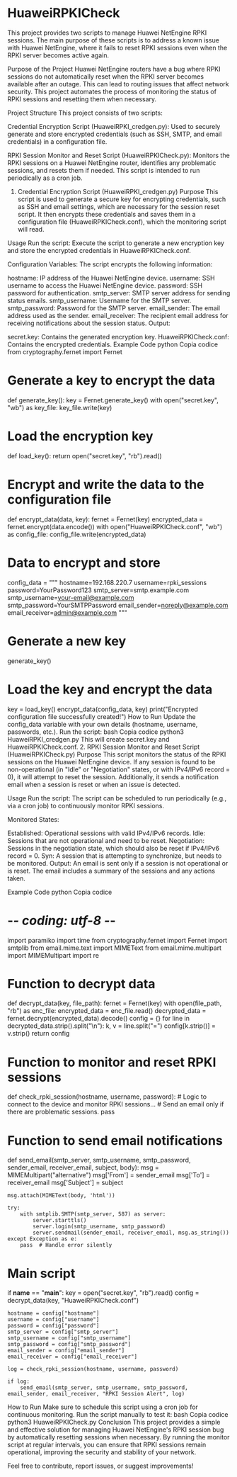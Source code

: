 # HuaweiRPKICheck

This project provides two scripts to manage Huawei NetEngine RPKI sessions. The main purpose of these scripts is to address a known issue with Huawei NetEngine, where it fails to reset RPKI sessions even when the RPKI server becomes active again.

Purpose of the Project
Huawei NetEngine routers have a bug where RPKI sessions do not automatically reset when the RPKI server becomes available after an outage. This can lead to routing issues that affect network security. This project automates the process of monitoring the status of RPKI sessions and resetting them when necessary.

Project Structure
This project consists of two scripts:

Credential Encryption Script (HuaweiRPKI_credgen.py):
Used to securely generate and store encrypted credentials (such as SSH, SMTP, and email credentials) in a configuration file.

RPKI Session Monitor and Reset Script (HuaweiRPKICheck.py):
Monitors the RPKI sessions on a Huawei NetEngine router, identifies any problematic sessions, and resets them if needed. This script is intended to run periodically as a cron job.

1. Credential Encryption Script (HuaweiRPKI_credgen.py)
Purpose
This script is used to generate a secure key for encrypting credentials, such as SSH and email settings, which are necessary for the session reset script. It then encrypts these credentials and saves them in a configuration file (HuaweiRPKICheck.conf), which the monitoring script will read.

Usage
Run the script:
Execute the script to generate a new encryption key and store the encrypted credentials in HuaweiRPKICheck.conf.

Configuration Variables:
The script encrypts the following information:

hostname: IP address of the Huawei NetEngine device.
username: SSH username to access the Huawei NetEngine device.
password: SSH password for authentication.
smtp_server: SMTP server address for sending status emails.
smtp_username: Username for the SMTP server.
smtp_password: Password for the SMTP server.
email_sender: The email address used as the sender.
email_receiver: The recipient email address for receiving notifications about the session status.
Output:

secret.key: Contains the generated encryption key.
HuaweiRPKICheck.conf: Contains the encrypted credentials.
Example Code
python
Copia codice
from cryptography.fernet import Fernet

# Generate a key to encrypt the data
def generate_key():
    key = Fernet.generate_key()
    with open("secret.key", "wb") as key_file:
        key_file.write(key)

# Load the encryption key
def load_key():
    return open("secret.key", "rb").read()

# Encrypt and write the data to the configuration file
def encrypt_data(data, key):
    fernet = Fernet(key)
    encrypted_data = fernet.encrypt(data.encode())
    with open("HuaweiRPKICheck.conf", "wb") as config_file:
        config_file.write(encrypted_data)

# Data to encrypt and store
config_data = """
hostname=192.168.220.7
username=rpki_sessions
password=YourPassword123
smtp_server=smtp.example.com
smtp_username=your-email@example.com
smtp_password=YourSMTPPassword
email_sender=noreply@example.com
email_receiver=admin@example.com
"""

# Generate a new key
generate_key()

# Load the key and encrypt the data
key = load_key()
encrypt_data(config_data, key)
print("Encrypted configuration file successfully created!")
How to Run
Update the config_data variable with your own details (hostname, username, passwords, etc.).
Run the script:
bash
Copia codice
python3 HuaweiRPKI_credgen.py
This will create secret.key and HuaweiRPKICheck.conf.
2. RPKI Session Monitor and Reset Script (HuaweiRPKICheck.py)
Purpose
This script monitors the status of the RPKI sessions on the Huawei NetEngine device. If any session is found to be non-operational (in "Idle" or "Negotiation" states, or with IPv4/IPv6 record = 0), it will attempt to reset the session. Additionally, it sends a notification email when a session is reset or when an issue is detected.

Usage
Run the script:
The script can be scheduled to run periodically (e.g., via a cron job) to continuously monitor RPKI sessions.

Monitored States:

Established: Operational sessions with valid IPv4/IPv6 records.
Idle: Sessions that are not operational and need to be reset.
Negotiation: Sessions in the negotiation state, which should also be reset if IPv4/IPv6 record = 0.
Syn: A session that is attempting to synchronize, but needs to be monitored.
Output:
An email is sent only if a session is not operational or is reset. The email includes a summary of the sessions and any actions taken.

Example Code
python
Copia codice
# -*- coding: utf-8 -*-
import paramiko
import time
from cryptography.fernet import Fernet
import smtplib
from email.mime.text import MIMEText
from email.mime.multipart import MIMEMultipart
import re

# Function to decrypt data
def decrypt_data(key, file_path):
    fernet = Fernet(key)
    with open(file_path, "rb") as enc_file:
        encrypted_data = enc_file.read()
    decrypted_data = fernet.decrypt(encrypted_data).decode()
    config = {}
    for line in decrypted_data.strip().split("\n"):
        k, v = line.split("=")
        config[k.strip()] = v.strip()
    return config

# Function to monitor and reset RPKI sessions
def check_rpki_session(hostname, username, password):
    # Logic to connect to the device and monitor RPKI sessions...
    # Send an email only if there are problematic sessions.
    pass

# Function to send email notifications
def send_email(smtp_server, smtp_username, smtp_password, sender_email, receiver_email, subject, body):
    msg = MIMEMultipart("alternative")
    msg['From'] = sender_email
    msg['To'] = receiver_email
    msg['Subject'] = subject

    msg.attach(MIMEText(body, 'html'))

    try:
        with smtplib.SMTP(smtp_server, 587) as server:
            server.starttls()
            server.login(smtp_username, smtp_password)
            server.sendmail(sender_email, receiver_email, msg.as_string())
    except Exception as e:
        pass  # Handle error silently

# Main script
if __name__ == "__main__":
    key = open("secret.key", "rb").read()
    config = decrypt_data(key, "HuaweiRPKICheck.conf")

    hostname = config["hostname"]
    username = config["username"]
    password = config["password"]
    smtp_server = config["smtp_server"]
    smtp_username = config["smtp_username"]
    smtp_password = config["smtp_password"]
    email_sender = config["email_sender"]
    email_receiver = config["email_receiver"]

    log = check_rpki_session(hostname, username, password)

    if log:
        send_email(smtp_server, smtp_username, smtp_password, email_sender, email_receiver, "RPKI Session Alert", log)
How to Run
Make sure to schedule this script using a cron job for continuous monitoring.
Run the script manually to test it:
bash
Copia codice
python3 HuaweiRPKICheck.py
Conclusion
This project provides a simple and effective solution for managing Huawei NetEngine's RPKI session bug by automatically resetting sessions when necessary. By running the monitor script at regular intervals, you can ensure that RPKI sessions remain operational, improving the security and stability of your network.

Feel free to contribute, report issues, or suggest improvements!
